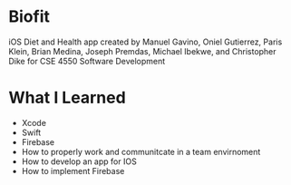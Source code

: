 # Biofit
iOS Diet and Health app created by Manuel Gavino, Oniel Gutierrez, Paris Klein, Brian Medina, Joseph Premdas, Michael Ibekwe, and Christopher Dike for CSE 4550 Software Development


 # What I Learned
 - Xcode
 - Swift
 - Firebase
 - How to properly work and communitcate in a team envirnoment
 - How to develop an app for IOS
 - How to implement Firebase
